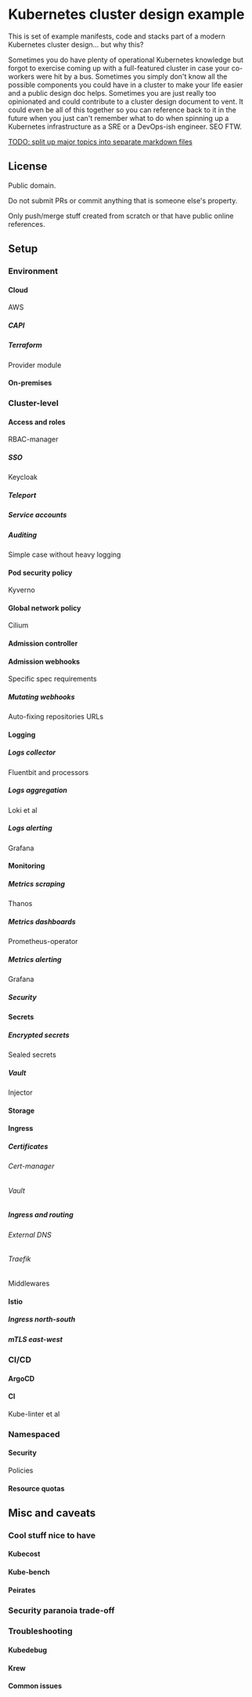 # Kubernetes cluster design example

This is set of example manifests, code and stacks part of a modern Kubernetes cluster design... but why this?

Sometimes you do have plenty of operational Kubernetes knowledge but forgot to exercise coming up with a full-featured cluster in case your co-workers were hit by a bus. Sometimes you simply don't know all the possible components you could have in a cluster to make your life easier and a public design doc helps. Sometimes you are just really too opinionated and could contribute to a cluster design document to vent. It could even be all of this together so you can reference back to it in the future when you just can't remember what to do when spinning up a Kubernetes infrastructure as a SRE or a DevOps-ish engineer. SEO FTW.

[TODO: split up major topics into separate markdown files](https://github.com/caiobegotti/kubernetes-cluster-design-example/issues/1)

## License

Public domain.

Do not submit PRs or commit anything that is someone else's property.

Only push/merge stuff created from scratch or that have public online references.

## Setup

### Environment

#### Cloud

AWS

##### CAPI

##### Terraform

Provider module

#### On-premises

### Cluster-level

#### Access and roles

RBAC-manager

##### SSO

Keycloak

##### Teleport

##### Service accounts

##### Auditing

Simple case without heavy logging

#### Pod security policy

Kyverno

#### Global network policy

Cilium

#### Admission controller

#### Admission webhooks

Specific spec requirements

##### Mutating webhooks

Auto-fixing repositories URLs

#### Logging

##### Logs collector

Fluentbit and processors

##### Logs aggregation

Loki et al

##### Logs alerting

Grafana

#### Monitoring

##### Metrics scraping

Thanos

##### Metrics dashboards

Prometheus-operator

##### Metrics alerting

Grafana

##### Security

#### Secrets

##### Encrypted secrets

Sealed secrets

##### Vault

Injector

#### Storage

#### Ingress

##### Certificates

###### Cert-manager

###### Vault

##### Ingress and routing

###### External DNS

###### Traefik

Middlewares

#### Istio

##### Ingress north-south

##### mTLS east-west

### CI/CD

#### ArgoCD

#### CI

Kube-linter et al

### Namespaced

#### Security

Policies

#### Resource quotas

## Misc and caveats

### Cool stuff nice to have

#### Kubecost

#### Kube-bench

#### Peirates

### Security paranoia trade-off

### Troubleshooting

#### Kubedebug

#### Krew

#### Common issues
